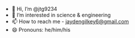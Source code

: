 - 👋 Hi, I’m @jtg9234
- 👀 I’m interested in science & engineering
- 📫 How to reach me - jaydengilkey6@gmail.com
- 😄 Pronouns: he/him/his

<!---
jtg9234/jtg9234 is a ✨ special ✨ repository because its `README.md` (this file) appears on your GitHub profile.
You can click the Preview link to take a look at your changes.
--->
